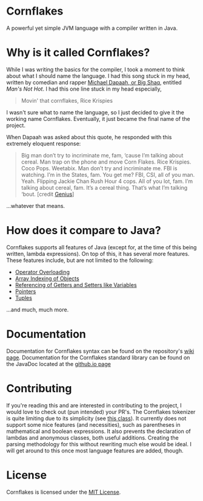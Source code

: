# Cornflakes
A powerful yet simple JVM language with a compiler written in Java.

# Why is it called Cornflakes?
While I was writing the basics for the compiler, I took a moment to think about what I should name the language.
I had this song stuck in my head, written by comedian and rapper [Michael Dapaah, or Big Shaq](https://en.wikipedia.org/wiki/Michael_Dapaah),
entitled _Man's Not Hot_.  I had this one line stuck in my head especially,

> Movin' that cornflakes, Rice Krispies

I wasn't sure what to name the language, so I just decided to give it the working name Cornflakes. Eventually, it just became the final name of the project.

When Dapaah was asked about this quote, he responded with this extremely eloquent response:

> Big man don’t try to incriminate me, fam, ‘cause I’m talking about cereal. Man trap on the phone and move Corn Flakes. Rice Krispies. Coco Pops. Weetabix. Man don’t try and incriminate me. FBI is watching. I’m in the States, fam. You get me? FBI, CSI, all of you man. Yeah. Flipping Jackie Chan Rush Hour 4 cops. All of you lot, fam. I’m talking about cereal, fam. It’s a cereal thing. That’s what I’m talking ‘bout.
[credit [Genius](https://genius.com/12964946)]

...whatever that means.

# How does it compare to Java?
Cornflakes supports all features of Java (except for, at the time of this being written, lambda expressions).
On top of this, it has several more features. These features include, but are not limited to the following:

* [Operator Overloading](https://github.com/LucasBaizer/Cornflakes/wiki/Operator-Overloading)
* [Array Indexing of Objects](https://github.com/LucasBaizer/Cornflakes/wiki/Indexer-Functions)
* [Referencing of Getters and Setters like Variables](https://github.com/LucasBaizer/Cornflakes/wiki/Variable-Syntax-Function-References)
* [Pointers](https://github.com/LucasBaizer/Cornflakes/wiki/Pseudopointers)
* [Tuples](https://github.com/LucasBaizer/Cornflakes/wiki/Tuples)

...and much, much more.

# Documentation
Documentation for Cornflakes syntax can be found on the repository's [wiki page](https://github.com/LucasBaizer/Cornflakes/wiki).
Documentation for the Cornflakes standard library can be found on the JavaDoc located at the [github.io page](https://lucasbaizer.github.io/Cornflakes/)

# Contributing
If you're reading this and are interested in contributing to the project, I would love to check out (pun intended) your PR's.
The Cornflakes tokenizer is quite limiting due to its simplicity (see [this class](src/cornflakes/compiler/GenericBlockCompiler)).
It currently does not support some nice features (and necessities), such as parentheses in mathematical and boolean expressions.
It also prevents the declaration of lambdas and anonymous classes, both useful additions. Creating the parsing methodology for this
without rewriting much else would be ideal. I will get around to this once most language features are added, though.

# License
Cornflakes is licensed under the [MIT License](LICENSE).
